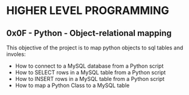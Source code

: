 # HIGHER LEVEL PROGRAMMING

## 0x0F - Python - Object-relational mapping

This objective of the project is to map python objects to sql tables and involes:
- How to connect to a MySQL database from a Python script
- How to SELECT rows in a MySQL table from a Python script
- How to INSERT rows in a MySQL table from a Python script
- How to map a Python Class to a MySQL table
